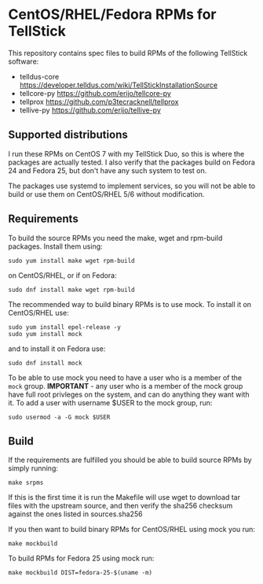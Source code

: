 CentOS/RHEL/Fedora RPMs for TellStick
=====================================

This repository contains spec files to build RPMs of the following
TellStick software:

* telldus-core https://developer.telldus.com/wiki/TellStickInstallationSource
* tellcore-py https://github.com/erijo/tellcore-py
* tellprox https://github.com/p3tecracknell/tellprox
* tellive-py https://github.com/erijo/tellive-py

Supported distributions
-----------------------

I run these RPMs on CentOS 7 with my TellStick Duo, so this is where
the packages are actually tested. I also verify that the packages
build on Fedora 24 and Fedora 25, but don't have any such system to
test on.

The packages use systemd to implement services, so you will not be
able to build or use them on CentOS/RHEL 5/6 without modification.

Requirements
------------

To build the source RPMs you need the make, wget and rpm-build
packages. Install them using:

    sudo yum install make wget rpm-build

on CentOS/RHEL, or if on Fedora:

    sudo dnf install make wget rpm-build

The recommended way to build binary RPMs is to use mock. To install it
on CentOS/RHEL use:

    sudo yum install epel-release -y
    sudo yum install mock

and to install it on Fedora use:

    sudo dnf install mock

To be able to use mock you need to have a user who is a member of the
`mock` group. **IMPORTANT** - any user who is a member of the mock
group have full root privleges on the system, and can do anything they
want with it. To add a user with username $USER to the mock group,
run:

    sudo usermod -a -G mock $USER

Build
-----

If the requirements are fulfilled you should be able to build source
RPMs by simply running:

    make srpms

If this is the first time it is run the Makefile will use wget to
download tar files with the upstream source, and then verify the
sha256 checksum against the ones listed in sources.sha256

If you then want to build binary RPMs for CentOS/RHEL using mock you
run:

    make mockbuild

To build RPMs for Fedora 25 using mock run:

    make mockbuild DIST=fedora-25-$(uname -m)
